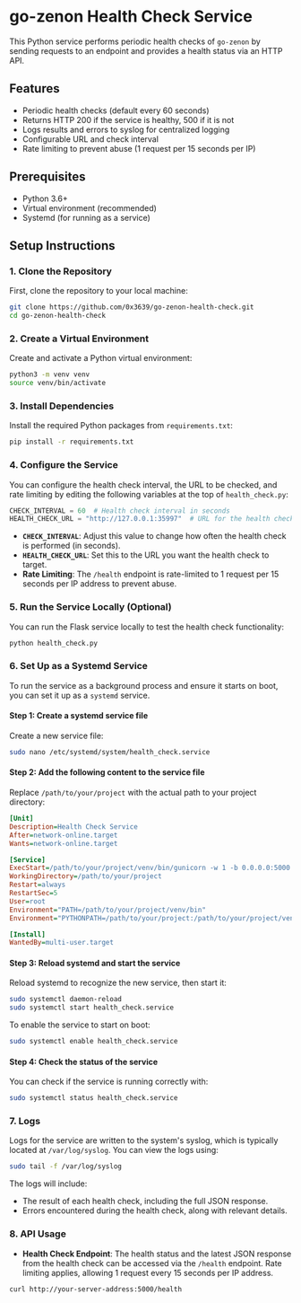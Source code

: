 # go-zenon Health Check Service

This Python service performs periodic health checks of `go-zenon` by sending requests to an endpoint and provides a health status via an HTTP API.

## Features

- Periodic health checks (default every 60 seconds)
- Returns HTTP 200 if the service is healthy, 500 if it is not
- Logs results and errors to syslog for centralized logging
- Configurable URL and check interval
- Rate limiting to prevent abuse (1 request per 15 seconds per IP)

## Prerequisites

- Python 3.6+
- Virtual environment (recommended)
- Systemd (for running as a service)

## Setup Instructions

### 1. Clone the Repository

First, clone the repository to your local machine:

```bash
git clone https://github.com/0x3639/go-zenon-health-check.git
cd go-zenon-health-check
```

### 2. Create a Virtual Environment

Create and activate a Python virtual environment:

```bash
python3 -m venv venv
source venv/bin/activate
```

### 3. Install Dependencies

Install the required Python packages from `requirements.txt`:

```bash
pip install -r requirements.txt
```

### 4. Configure the Service

You can configure the health check interval, the URL to be checked, and rate limiting by editing the following variables at the top of `health_check.py`:

```python
CHECK_INTERVAL = 60  # Health check interval in seconds
HEALTH_CHECK_URL = "http://127.0.0.1:35997"  # URL for the health check
```

- **`CHECK_INTERVAL`**: Adjust this value to change how often the health check is performed (in seconds).
- **`HEALTH_CHECK_URL`**: Set this to the URL you want the health check to target.
- **Rate Limiting**: The `/health` endpoint is rate-limited to 1 request per 15 seconds per IP address to prevent abuse.

### 5. Run the Service Locally (Optional)

You can run the Flask service locally to test the health check functionality:

```bash
python health_check.py
```

### 6. Set Up as a Systemd Service

To run the service as a background process and ensure it starts on boot, you can set it up as a `systemd` service.

#### Step 1: Create a systemd service file

Create a new service file:

```bash
sudo nano /etc/systemd/system/health_check.service
```

#### Step 2: Add the following content to the service file

Replace `/path/to/your/project` with the actual path to your project directory:

```ini
[Unit]
Description=Health Check Service
After=network-online.target
Wants=network-online.target

[Service]
ExecStart=/path/to/your/project/venv/bin/gunicorn -w 1 -b 0.0.0.0:5000 health_check:app
WorkingDirectory=/path/to/your/project
Restart=always
RestartSec=5
User=root
Environment="PATH=/path/to/your/project/venv/bin"
Environment="PYTHONPATH=/path/to/your/project:/path/to/your/project/venv/lib/python3.12/site-packages"

[Install]
WantedBy=multi-user.target
```

#### Step 3: Reload systemd and start the service

Reload systemd to recognize the new service, then start it:

```bash
sudo systemctl daemon-reload
sudo systemctl start health_check.service
```

To enable the service to start on boot:

```bash
sudo systemctl enable health_check.service
```

#### Step 4: Check the status of the service

You can check if the service is running correctly with:

```bash
sudo systemctl status health_check.service
```

### 7. Logs

Logs for the service are written to the system's syslog, which is typically located at `/var/log/syslog`. You can view the logs using:

```bash
sudo tail -f /var/log/syslog
```

The logs will include:
- The result of each health check, including the full JSON response.
- Errors encountered during the health check, along with relevant details.

### 8. API Usage

- **Health Check Endpoint**: The health status and the latest JSON response from the health check can be accessed via the `/health` endpoint. Rate limiting applies, allowing 1 request every 15 seconds per IP address.

```bash
curl http://your-server-address:5000/health
```